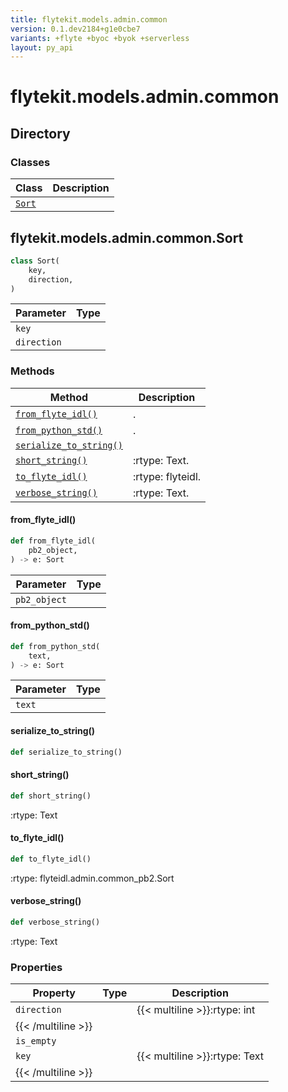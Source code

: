 ```yaml
---
title: flytekit.models.admin.common
version: 0.1.dev2184+g1e0cbe7
variants: +flyte +byoc +byok +serverless
layout: py_api
---
```


# flytekit.models.admin.common

## Directory

### Classes

| Class | Description |
|-|-|
| [`Sort`](.././flytekit.models.admin.common#flytekitmodelsadmincommonsort) |  |

## flytekit.models.admin.common.Sort

```python
class Sort(
    key,
    direction,
)
```
| Parameter | Type |
|-|-|
| `key` |  |
| `direction` |  |

### Methods

| Method | Description |
|-|-|
| [`from_flyte_idl()`](#from_flyte_idl) | . |
| [`from_python_std()`](#from_python_std) | . |
| [`serialize_to_string()`](#serialize_to_string) |  |
| [`short_string()`](#short_string) | :rtype: Text. |
| [`to_flyte_idl()`](#to_flyte_idl) | :rtype: flyteidl. |
| [`verbose_string()`](#verbose_string) | :rtype: Text. |


#### from_flyte_idl()

```python
def from_flyte_idl(
    pb2_object,
) -> e: Sort
```
| Parameter | Type |
|-|-|
| `pb2_object` |  |

#### from_python_std()

```python
def from_python_std(
    text,
) -> e: Sort
```
| Parameter | Type |
|-|-|
| `text` |  |

#### serialize_to_string()

```python
def serialize_to_string()
```
#### short_string()

```python
def short_string()
```
:rtype: Text


#### to_flyte_idl()

```python
def to_flyte_idl()
```
:rtype: flyteidl.admin.common_pb2.Sort


#### verbose_string()

```python
def verbose_string()
```
:rtype: Text


### Properties

| Property | Type | Description |
|-|-|-|
| `direction` |  | {{< multiline >}}:rtype: int
{{< /multiline >}} |
| `is_empty` |  |  |
| `key` |  | {{< multiline >}}:rtype: Text
{{< /multiline >}} |

